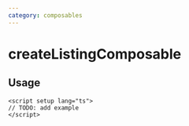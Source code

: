 ```yaml
---
category: composables
---
```


# createListingComposable

<!-- PLACEHOLDER_DESCRIPTION -->

## Usage

```vue
<script setup lang="ts">
// TODO: add example
</script>
```

